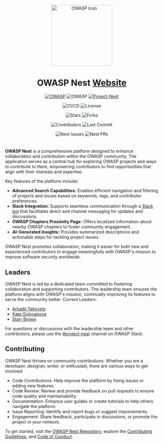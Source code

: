 <div align="center">

<img src="https://nest.owasp.org/img/owasp_icon_white_sm.png" alt="OWASP Icon" width="200" height="200">

# OWASP Nest [Website](https://owasp.org/www-project-nest/)

[![OWASP](https://img.shields.io/badge/OWASP-Incubator-blue?style=for-the-badge)](https://owasp.org/www-project-nest/) ![OWASP](https://img.shields.io/badge/OWASP-Code-blue?style=for-the-badge) [![Project-Nest](https://img.shields.io/badge/OWASP-Join%20%23project--nest-8E44AD?logo=slack&logoColor=white&style=for-the-badge)](https://owasp.slack.com/messages/project-nest)

![CI/CD](https://img.shields.io/github/actions/workflow/status/owasp/nest/run-ci-cd.yaml?branch=main&color=41BE41&?label=Build&style=for-the-badge) ![License](https://img.shields.io/github/license/owasp/nest?color=41BE4A&label=License&style=for-the-badge)

![Stars](https://img.shields.io/github/stars/owasp/nest?style=for-the-badge&label=Stars)
![Forks](https://img.shields.io/github/forks/owasp/nest?style=for-the-badge&label=Forks)

![Contributors](https://img.shields.io/github/contributors/owasp/nest?style=for-the-badge&label=Contributors)
![Last Commit](https://img.shields.io/github/last-commit/owasp/nest/main?style=for-the-badge&label=Last%20commit)

<img src='https://img.shields.io/github/issues/owasp/nest?style=for-the-badge' alt='Nest Issues'>
<img src='https://img.shields.io/github/issues-pr/owasp/nest?style=for-the-badge' alt='Nest PRs'>

</div>

#

**OWASP Nest** is a comprehensive platform designed to enhance collaboration and contribution within the OWASP community. The application serves as a central hub for exploring OWASP projects and ways to contribute to them, empowering contributors to find opportunities that align with their interests and expertise.

Key features of the platform include:

- **Advanced Search Capabilities:** Enables efficient navigation and filtering of projects and issues based on keywords, tags, and contributor preferences.
- **Slack Integration:** Supports seamless communication through a [Slack bot](https://owasp.slack.com/team/U07M1C4JASK) that facilitates direct and channel messaging for updates and discussions.
- **OWASP Chapters Proximity Page:** Offers localized information about nearby OWASP chapters to foster community engagement.
- **AI-Generated Insights:** Provides summarized descriptions and actionable steps for tackling project issues.

OWASP Nest promotes collaboration, making it easier for both new and experienced contributors to engage meaningfully with OWASP's mission to improve software security worldwide.

## Leaders

OWASP Nest is led by a dedicated team committed to fostering collaboration and supporting contributors. The leadership team ensures the platform aligns with OWASP's mission, continually improving its features to serve the community better.
Current Leaders:

- [Arkadii Yakovets](https://github.com/arkid15r/)
- [Kate Golovanova](https://github.com/kasya/)
- [Starr Brown](https://github.com/mamicidal/)

For questions or discussions with the leadership team and other contributors, please use the [#project-nest](https://owasp.slack.com/archives/project-nest) channel on OWASP Slack.

## Contributing

OWASP Nest thrives on community contributions. Whether you are a developer, designer, writer, or enthusiast, there are various ways to get involved:

- Code Contributions: Help improve the platform by fixing issues or adding new features.
- Code Review: Review and provide feedback on pull requests to ensure code quality and maintainability.
- Documentation: Enhance user guides or create tutorials to help others navigate the platform.
- Issue Reporting: Identify and report bugs or suggest improvements.
- Engagement: Share feedback, participate in discussions, or promote the project in your network.

To get started, visit the [OWASP Nest Repository](https://github.com/OWASP/Nest), explore the [Contributing Guidelines](https://github.com/OWASP/Nest/blob/main/CONTRIBUTING.md), and [Code of Conduct](https://github.com/OWASP/Nest/blob/main/CODE_OF_CONDUCT.md).
